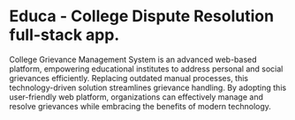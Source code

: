 # Educa - College Dispute Resolution full-stack app.


College Grievance Management System is an advanced web-based platform, empowering educational institutes to address personal and social grievances efficiently. Replacing outdated manual processes, this technology-driven solution streamlines grievance handling. By adopting this user-friendly web platform, organizations can effectively manage and resolve grievances while embracing the benefits of modern technology.
